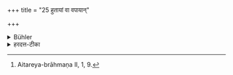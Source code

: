 +++
title = "25 हुतायां वा वपायान्"

+++

<details><summary>Bühler</summary>

25. Or after that the omentum of the victim (sacred to Agni and Soma) has been offered. [^16] 


[^16]:  Aitareya-brāhmaṇa II, 1, 9.
</details>

<details><summary>हरदत्त-टीका</summary>

## सूत्रम्
हुतायां वपायां दीक्षितस्य भोक्तव्यम् ॥ २५ ॥  
### प्रस्तावः
पक्षान्तरमाह—
## टिप्पनी
अग्नीषोमीयस्य वपायां हुतायां वा दीक्षितस्यान्नं भोक्तव्यम् । तथा च बह्वृचब्राह्मणम्-'अशितव्यं वपायां हुतायाम्' इति ॥ २५ ॥
</details>

